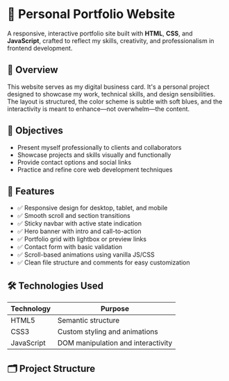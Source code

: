 # 💼 Personal Portfolio Website

A responsive, interactive portfolio site built with **HTML**, **CSS**, and **JavaScript**, crafted to reflect my skills, creativity, and professionalism in frontend development.

## 📌 Overview

This website serves as my digital business card. It's a personal project designed to showcase my work, technical skills, and design sensibilities. The layout is structured, the color scheme is subtle with soft blues, and the interactivity is meant to enhance—not overwhelm—the content.

## 🎯 Objectives

- Present myself professionally to clients and collaborators
- Showcase projects and skills visually and functionally
- Provide contact options and social links
- Practice and refine core web development techniques

## 🌟 Features

- ✅ Responsive design for desktop, tablet, and mobile
- ✅ Smooth scroll and section transitions
- ✅ Sticky navbar with active state indication
- ✅ Hero banner with intro and call-to-action
- ✅ Portfolio grid with lightbox or preview links
- ✅ Contact form with basic validation
- ✅ Scroll-based animations using vanilla JS/CSS
- ✅ Clean file structure and comments for easy customization

## 🛠️ Technologies Used

| Technology | Purpose                          |
|------------|----------------------------------|
| HTML5      | Semantic structure                |
| CSS3       | Custom styling and animations     |
| JavaScript | DOM manipulation and interactivity|

## 🗂️ Project Structure

